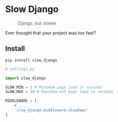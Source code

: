 # Slow Django

> Django, but slower

Ever thought that your project was too fast?

## Install
```
pip install slow_django
```

```python
# settings.py

import slow_django

SLOW_MIN = 2 # Minimum page load in seconds
SLOW_MAX = 10 # Maximum-ish page load in seconds

MIDDLEWARE = [
    # ...
    'slow_django.middleware.slowdown'
]
```
